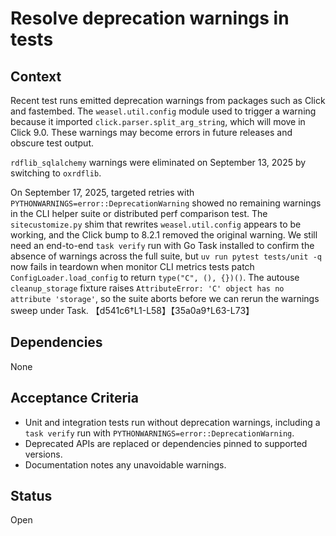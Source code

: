 # Resolve deprecation warnings in tests

## Context
Recent test runs emitted deprecation warnings from packages such as Click and
fastembed. The `weasel.util.config` module used to trigger a warning because it
imported `click.parser.split_arg_string`, which will move in Click 9.0. These
warnings may become errors in future releases and obscure test output.

`rdflib_sqlalchemy` warnings were eliminated on September 13, 2025 by switching
to `oxrdflib`.

On September 17, 2025, targeted retries with
`PYTHONWARNINGS=error::DeprecationWarning`
showed no remaining warnings in the CLI helper suite or distributed perf
comparison test. The `sitecustomize.py` shim that rewrites
`weasel.util.config` appears to be working, and the Click bump to 8.2.1 removed
the original warning. We still need an end-to-end `task verify` run with Go
Task installed to confirm the absence of warnings across the full suite, but
`uv run pytest tests/unit -q` now fails in teardown when monitor CLI metrics
tests patch `ConfigLoader.load_config` to return `type("C", (), {})()`. The
autouse `cleanup_storage` fixture raises `AttributeError: 'C' object has no
attribute 'storage'`, so the suite aborts before we can rerun the warnings
sweep under Task. 【d541c6†L1-L58】【35a0a9†L63-L73】

## Dependencies
None

## Acceptance Criteria
- Unit and integration tests run without deprecation warnings, including a
  `task verify` run with `PYTHONWARNINGS=error::DeprecationWarning`.
- Deprecated APIs are replaced or dependencies pinned to supported versions.
- Documentation notes any unavoidable warnings.

## Status
Open
